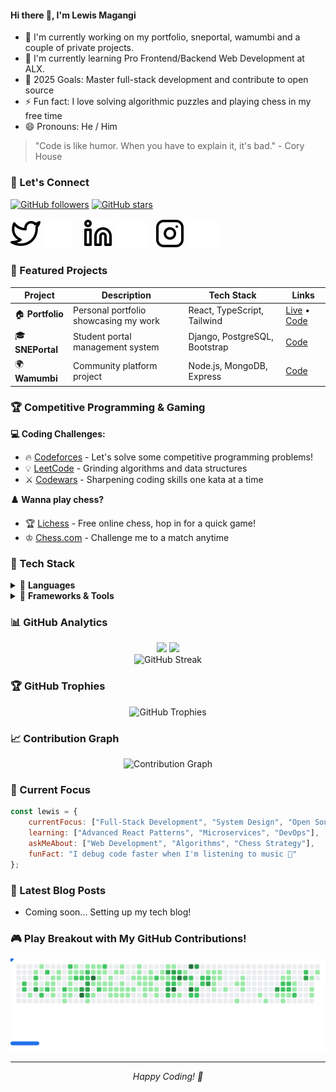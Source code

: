 #### Hi there 👋, I'm Lewis Magangi

- 🔭 I'm currently working on my portfolio, sneportal, wamumbi and a couple of private projects. 
- 🌱 I'm currently learning Pro Frontend/Backend Web Development at ALX.
- 🎯 2025 Goals: Master full-stack development and contribute to open source
- ⚡ Fun fact: I love solving algorithmic puzzles and playing chess in my free time
- 😄 Pronouns: He / Him

> "Code is like humor. When you have to explain it, it's bad." - Cory House

### 🤝 Let's Connect

[![GitHub followers](https://img.shields.io/github/followers/LewisMagangi?label=Follow&style=social)](https://github.com/LewisMagangi)
[![GitHub stars](https://img.shields.io/github/stars/LewisMagangi?label=Stars&style=social)](https://github.com/LewisMagangi)

[![website](./Images/twitter-light.svg)](https://twitter.com/Lewis_Magangi#gh-light-mode-only)
[![website](./Images/twitter-dark.svg)](https://twitter.com/Lewis_Magangi#gh-dark-mode-only)
&nbsp;&nbsp;
[![website](./Images/linkedin-light.svg)](https://linkedin.com/in/lewis-magangi#gh-light-mode-only)
[![website](./Images/linkedin-dark.svg)](https://linkedin.com/in/lewis-magangi#gh-dark-mode-only)
&nbsp;&nbsp;
[![website](./Images/instagram-light.svg)](https://instagram.com/Liquelaliqour#gh-light-mode-only)
[![website](./Images/instagram-dark.svg)](https://instagram.com/Liquelaliqour#gh-dark-mode-only)

### 🚀 Featured Projects

<div align="center">

| Project | Description | Tech Stack | Links |
|---------|-------------|------------|-------|
| 🏠 **Portfolio** | Personal portfolio showcasing my work | React, TypeScript, Tailwind | [Live](https://your-portfolio.com) • [Code](https://github.com/LewisMagangi/portfolio) |
| 🎓 **SNEPortal** | Student portal management system | Django, PostgreSQL, Bootstrap | [Code](https://github.com/LewisMagangi/sneportal) |
| 🌍 **Wamumbi** | Community platform project | Node.js, MongoDB, Express | [Code](https://github.com/LewisMagangi/wamumbi) |

</div>

### 🏆 Competitive Programming & Gaming

**💻 Coding Challenges:**
- 🔥 [Codeforces](https://codeforces.com/profile/Liquelaliqour) - Let's solve some competitive programming problems!
- 💡 [LeetCode](https://leetcode.com/u/LewisMagangi/) - Grinding algorithms and data structures
- ⚔️ [Codewars](https://www.codewars.com/users/Liquelaliqour) - Sharpening coding skills one kata at a time

**♟️ Wanna play chess?**
- 🏆 [Lichess](https://lichess.org/@/Lique) - Free online chess, hop in for a quick game!
- ♔ [Chess.com](https://www.chess.com/member/Liquelaliqour) - Challenge me to a match anytime

### 💼 Tech Stack

<details>
<summary>🧰 <strong>Languages</strong></summary>
<br>

![C](https://img.shields.io/badge/C-00599C?style=for-the-badge&logo=c&logoColor=white)
![Python](https://img.shields.io/badge/Python-3776AB?style=for-the-badge&logo=python&logoColor=white)
![Java](https://img.shields.io/badge/Java-ED8B00?style=for-the-badge&logo=java&logoColor=white)
![JavaScript](https://img.shields.io/badge/JavaScript-F7DF1E?style=for-the-badge&logo=javascript&logoColor=black)
![TypeScript](https://img.shields.io/badge/TypeScript-007ACC?style=for-the-badge&logo=typescript&logoColor=white)
![HTML5](https://img.shields.io/badge/HTML5-E34F26?style=for-the-badge&logo=html5&logoColor=white)
![CSS3](https://img.shields.io/badge/CSS3-1572B6?style=for-the-badge&logo=css3&logoColor=white)

</details>

<details>
<summary>🔧 <strong>Frameworks & Tools</strong></summary>
<br>

**Backend:**
![Django](https://img.shields.io/badge/Django-092E20?style=for-the-badge&logo=django&logoColor=white)
![Flask](https://img.shields.io/badge/Flask-000000?style=for-the-badge&logo=flask&logoColor=white)
![Node.js](https://img.shields.io/badge/Node.js-43853D?style=for-the-badge&logo=node.js&logoColor=white)
![Express.js](https://img.shields.io/badge/Express.js-404D59?style=for-the-badge)

**Databases:**
![MySQL](https://img.shields.io/badge/MySQL-00000F?style=for-the-badge&logo=mysql&logoColor=white)
![MongoDB](https://img.shields.io/badge/MongoDB-4EA94B?style=for-the-badge&logo=mongodb&logoColor=white)
![Redis](https://img.shields.io/badge/Redis-DC382D?style=for-the-badge&logo=redis&logoColor=white)

**DevOps & Tools:**
![Git](https://img.shields.io/badge/Git-F05032?style=for-the-badge&logo=git&logoColor=white)
![Linux](https://img.shields.io/badge/Linux-FCC624?style=for-the-badge&logo=linux&logoColor=black)
![VS Code](https://img.shields.io/badge/VS%20Code-007ACC?style=for-the-badge&logo=visual-studio-code&logoColor=white)
![Nginx](https://img.shields.io/badge/Nginx-009639?style=for-the-badge&logo=nginx&logoColor=white)

</details>

### 📊 GitHub Analytics

<div align="center">
  <img height="180em" src="https://github-readme-stats.vercel.app/api?username=LewisMagangi&show_icons=true&theme=tokyonight&include_all_commits=true&count_private=true&hide_border=true"/>
  <img height="180em" src="https://github-readme-stats.vercel.app/api/top-langs/?username=LewisMagangi&layout=compact&theme=tokyonight&hide_border=true&langs_count=8"/>
</div>

<div align="center">
  <img src="https://streak-stats.demolab.com?user=LewisMagangi&theme=tokyonight&hide_border=true" alt="GitHub Streak" />
</div>

### 🏆 GitHub Trophies
<div align="center">
  <img src="https://github-profile-trophy.vercel.app/?username=LewisMagangi&theme=tokyonight&no-frame=true&no-bg=true&row=1&column=7" alt="GitHub Trophies" />
</div>

### 📈 Contribution Graph
<div align="center">
  <img src="https://github-readme-activity-graph.vercel.app/graph?username=LewisMagangi&theme=tokyo-night&hide_border=true" alt="Contribution Graph" />
</div>

### 🎯 Current Focus

```javascript
const lewis = {
    currentFocus: ["Full-Stack Development", "System Design", "Open Source"],
    learning: ["Advanced React Patterns", "Microservices", "DevOps"],
    askMeAbout: ["Web Development", "Algorithms", "Chess Strategy"],
    funFact: "I debug code faster when I'm listening to music 🎵"
};
```

### 📝 Latest Blog Posts
<!-- BLOG-POST-LIST:START -->
- Coming soon... Setting up my tech blog!
<!-- BLOG-POST-LIST:END -->

### 🎮 Play Breakout with My GitHub Contributions!
<picture>
  <source
    media="(prefers-color-scheme: dark)"
    srcset="Images/breakout-dark.svg"
  />
  <source
    media="(prefers-color-scheme: light)"
    srcset="Images/breakout-light.svg"
  />
  <img alt="Breakout Game generated from GitHub contributions" src="Images/breakout-light.svg" />
</picture>

---
<div align="center">
  <i>Happy Coding! 🚀</i>
</div>

[twitter]: https://twitter.com/Lewis_Magangi
[instagram]: https://instagram.com/Liquelaliqour
[linkedin]: https://linkedin.com/in/lewis-magangi


